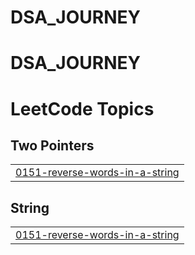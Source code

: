
# DSA_JOURNEY
# DSA_JOURNEY

<!---LeetCode Topics Start-->
# LeetCode Topics
## Two Pointers
|  |
| ------- |
| [0151-reverse-words-in-a-string](https://github.com/ombade/DSA_JOURNEY/tree/master/0151-reverse-words-in-a-string) |
## String
|  |
| ------- |
| [0151-reverse-words-in-a-string](https://github.com/ombade/DSA_JOURNEY/tree/master/0151-reverse-words-in-a-string) |
<!---LeetCode Topics End-->